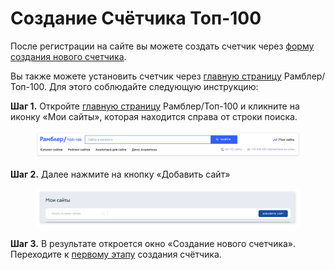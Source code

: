 # Создание Счётчика Топ-100

После регистрации на сайте вы можете создать счетчик через [форму создания нового счетчика](https://stat.top100.rambler.ru/create).&#x20;

Вы также можете установить счетчик через [главную страницу](https://top100.rambler.ru/) Рамблер/Топ-100. Для этого соблюдайте следующую инструкцию:

**Шаг 1.** Откройте [главную страницу](https://top100.rambler.ru/) Рамблер/Топ-100 и кликните на иконку «Мои сайты», которая находится справа от строки поиска.

<figure><img src="../../.gitbook/assets/top100.rambler.ru_1.png" alt=""><figcaption></figcaption></figure>

**Шаг 2.** Далее нажмите на кнопку «Добавить сайт»

<figure><img src="../../.gitbook/assets/top100.rambler.ru_2.png" alt=""><figcaption></figcaption></figure>

**Шаг 3.** В результате откроется окно «Создание нового счетчика». Переходите к [первому этапу](1-yi-etap-sozdaniya-schyotchika.md) создания счётчика.
